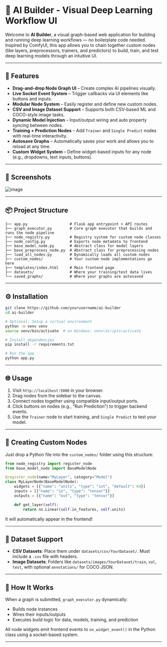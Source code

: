 # 🧠 AI Builder - Visual Deep Learning Workflow UI

Welcome to **AI Builder**, a visual graph-based web application for building and running deep learning workflows — no boilerplate code needed. Inspired by ComfyUI, this app allows you to chain together custom nodes (like layers, preprocessors, trainers, and predictors) to build, train, and test deep learning models through an intuitive UI.

---

## 🚀 Features

- **Drag-and-drop Node Graph UI** – Create complex AI pipelines visually.
- **Live Socket Event System** – Trigger callbacks via UI elements like buttons and inputs.
- **Modular Node System** – Easily register and define new custom nodes.
- **CSV and Image Dataset Support** – Supports both CSV-based ML and COCO-style image tasks.
- **Dynamic Model Injection** – Input/output wiring and auto property syncing between nodes.
- **Training + Prediction Nodes** – Add `Trainer` and `Single Predict` nodes with real-time interactivity.
- **Autosave Graphs** – Automatically saves your work and allows you to reload at any time.
- **Custom Widget System** – Define widget-based inputs for any node (e.g., dropdowns, text inputs, buttons).

---

## 📸 Screenshots

![image](https://github.com/user-attachments/assets/2495a418-2cef-4e50-a98b-0d6202dc0de8)


---

## 📦 Project Structure

```
├── app.py                   # Flask app entrypoint + API routes
├── graph_executor.py        # Core graph executor that builds and runs the node pipeline
├── node_registry.py         # Registry system for custom node classes
├── node_config.py           # Exports node metadata to frontend
├── base_model_node.py       # Abstract class for model layers
├── base_preprocess_node.py  # Abstract class for preprocessing nodes
├── load_all_nodes.py        # Dynamically loads all custom nodes
├── custom_nodes/            # Your custom node implementations go here
├── templates/index.html     # Main frontend page
├── datasets/                # Where your training/test data lives
└── saved_graphs/            # Where your graphs are autosaved
```

---

## ⚙️ Installation

```bash
git clone https://github.com/yourusername/ai-builder
cd ai-builder

# Optional: Setup a virtual environment
python -m venv venv
source venv/bin/activate  # on Windows: venv\Scripts\activate

# Install dependencies
pip install -r requirements.txt

# Run the app
python app.py
```

---

## 🌐 Usage

1. Visit `http://localhost:5000` in your browser.
2. Drag nodes from the sidebar to the canvas.
3. Connect nodes together using compatible input/output ports.
4. Click buttons on nodes (e.g., “Run Prediction”) to trigger backend events.
5. Use the `Trainer` node to start training, and `Single Predict` to test your model.

---

## 🧩 Creating Custom Nodes

Just drop a Python file into the `custom_nodes/` folder using this structure:

```python
from node_registry import register_node
from base_model_node import BaseModelNode

@register_node(name="MyLayer", category="Model")
class MyLayerNode(BaseModelNode):
    widgets = [{"name": "units", "type": "int", "default": 64}]
    inputs = [{"name": "in", "type": "tensor"}]
    outputs = [{"name": "out", "type": "tensor"}]

    def get_layer(self):
        return nn.Linear(self.in_features, self.units)
```

It will automatically appear in the frontend!

---

## 📂 Dataset Support

- **CSV Datasets**: Place them under `datasets/csv/YourDataset/`. Must include a `.csv` file with headers.
- **Image Datasets**: Folders like `datasets/images/YourDataset/train`, `val`, `test`, with optional `annotations/` for COCO JSON.

---

## 🧠 How It Works

When a graph is submitted, `graph_executor.py` dynamically:

- Builds node instances
- Wires their inputs/outputs
- Executes build logic for data, models, training, and prediction

All node widgets emit frontend events to `on_widget_event()` in the Python class using a socket-based system.

---


